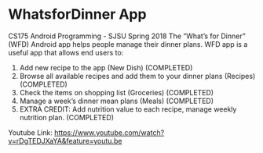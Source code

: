# WhatsforDinner App 
CS175 Android Programming - SJSU Spring 2018
The “What’s for Dinner” (WFD) Android app helps people manage their dinner plans. WFD app is a useful app that allows end users to:
1) Add new recipe to the app (New Dish) (COMPLETED)
2) Browse all available recipes and add them to your dinner plans (Recipes) (COMPLETED)
3) Check the items on shopping list (Groceries) (COMPLETED)
4) Manage a week’s dinner mean plans (Meals) (COMPLETED)
5) EXTRA CREDIT: Add nutrition value to each recipe, manage weekly nutrition plan.  (COMPLETED)

Youtube Link:
https://www.youtube.com/watch?v=rDgTEDJXaYA&feature=youtu.be
